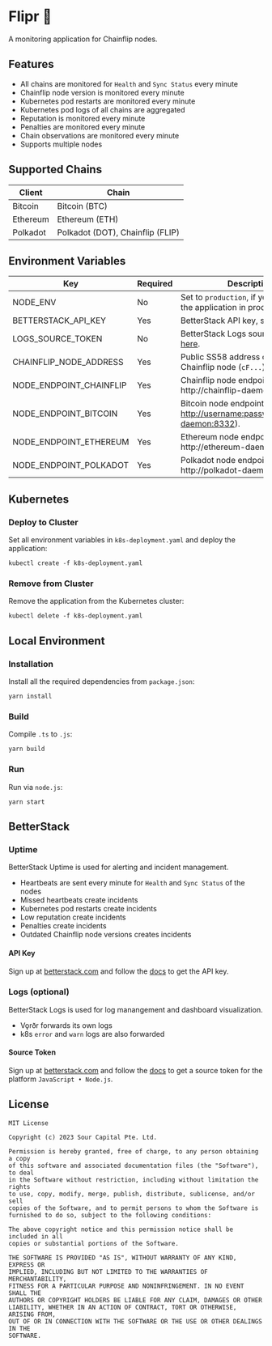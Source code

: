 # Flipr 🐬

A monitoring application for Chainflip nodes.

## Features

- All chains are monitored for `Health` and `Sync Status` every minute
- Chainflip node version is monitored every minute
- Kubernetes pod restarts are monitored every minute
- Kubernetes pod logs of all chains are aggregated
- Reputation is monitored every minute
- Penalties are monitored every minute
- Chain observations are monitored every minute
- Supports multiple nodes

## Supported Chains

| Client   | Chain                            |
|----------|----------------------------------|
| Bitcoin  | Bitcoin (BTC)                    |
| Ethereum | Ethereum (ETH)                   |
| Polkadot | Polkadot (DOT), Chainflip (FLIP) |

## Environment Variables

| Key                     | Required | Description                                                                                                                    |
|-------------------------|----------|--------------------------------------------------------------------------------------------------------------------------------|
| NODE_ENV                | No       | Set to `production`, if you want to run the application in production.                                                         |
| BETTERSTACK_API_KEY     | Yes      | BetterStack API key, see [here](#uptime).                                                                                      |
| LOGS_SOURCE_TOKEN       | No       | BetterStack Logs source token, see [here](#logs-optional).                                                                     |
| CHAINFLIP_NODE_ADDRESS  | Yes      | Public SS58 address of your Chainflip node (`cF...`).                                                                          |
| NODE_ENDPOINT_CHAINFLIP | Yes      | Chainflip node endpoint URL (e.g. http://chainflip-daemon:9944).                                                               |
| NODE_ENDPOINT_BITCOIN   | Yes      | Bitcoin node endpoint URL (e.g. [http://username:password@bitcoin-daemon:8332](http://username:password@bitcoin-daemon:8332)). |
| NODE_ENDPOINT_ETHEREUM  | Yes      | Ethereum node endpoint URL (e.g. http://ethereum-daemon:8545).                                                                 |
| NODE_ENDPOINT_POLKADOT  | Yes      | Polkadot node endpoint URL (e.g. http://polkadot-daemon:9944).                                                                 |

## Kubernetes

### Deploy to Cluster

Set all environment variables in `k8s-deployment.yaml` and deploy the application:

```
kubectl create -f k8s-deployment.yaml
```

### Remove from Cluster

Remove the application from the Kubernetes cluster:

```
kubectl delete -f k8s-deployment.yaml
```

## Local Environment

### Installation

Install all the required dependencies from `package.json`:

```
yarn install
```

### Build

Compile `.ts` to `.js`:

```
yarn build
```

### Run

Run via `node.js`:

```
yarn start
```

## BetterStack

### Uptime

BetterStack Uptime is used for alerting and incident management.

- Heartbeats are sent every minute for `Health` and `Sync Status` of the nodes
- Missed heartbeats create incidents
- Kubernetes pod restarts create incidents
- Low reputation create incidents
- Penalties create incidents
- Outdated Chainflip node versions creates incidents

#### API Key

Sign up at [betterstack.com](https://uptime.betterstack.com/?ref=8l7f) and follow the [docs](https://betterstack.com/docs/uptime/api/getting-started-with-uptime-api/) to get the API key.

### Logs (optional)

BetterStack Logs is used for log manangement and dashboard visualization.

- Vǫrðr forwards its own logs
- k8s `error` and `warn` logs are also forwarded

#### Source Token

Sign up at [betterstack.com](https://logs.betterstack.com/?ref=8l7f) and follow the [docs](https://betterstack.com/docs/logs/logging-start/) to get a source token for the platform `JavaScript • Node.js`.

## License

```
MIT License

Copyright (c) 2023 Sour Capital Pte. Ltd.

Permission is hereby granted, free of charge, to any person obtaining a copy
of this software and associated documentation files (the "Software"), to deal
in the Software without restriction, including without limitation the rights
to use, copy, modify, merge, publish, distribute, sublicense, and/or sell
copies of the Software, and to permit persons to whom the Software is
furnished to do so, subject to the following conditions:

The above copyright notice and this permission notice shall be included in all
copies or substantial portions of the Software.

THE SOFTWARE IS PROVIDED "AS IS", WITHOUT WARRANTY OF ANY KIND, EXPRESS OR
IMPLIED, INCLUDING BUT NOT LIMITED TO THE WARRANTIES OF MERCHANTABILITY,
FITNESS FOR A PARTICULAR PURPOSE AND NONINFRINGEMENT. IN NO EVENT SHALL THE
AUTHORS OR COPYRIGHT HOLDERS BE LIABLE FOR ANY CLAIM, DAMAGES OR OTHER
LIABILITY, WHETHER IN AN ACTION OF CONTRACT, TORT OR OTHERWISE, ARISING FROM,
OUT OF OR IN CONNECTION WITH THE SOFTWARE OR THE USE OR OTHER DEALINGS IN THE
SOFTWARE.
```
